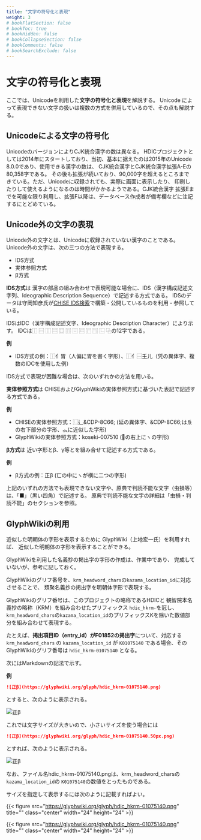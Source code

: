 ```yaml
---
title: "文字の符号化と表現"
weight: 3
# bookFlatSection: false
# bookToc: true
# bookHidden: false
# bookCollapseSection: false
# bookComments: false
# bookSearchExclude: false
---
```


# 文字の符号化と表現

ここでは、Unicodeを利用した**文字の符号化と表現**を解説する。
Unicode によって表現できない文字の扱いは複数の方式を併用しているので、その点も解説する。

## Unicodeによる文字の符号化

UnicodeのバージョンによりCJK統合漢字の数は異なる。
HDICプロジェクトとしては2014年にスタートしており、当初、基本に据えたのは2015年のUnicode 8.0.0であり、使用できる漢字の数は、
CJK統合漢字とCJK統合漢字拡張A-Eの80,358字である。
その後も拡張が続いており、90,000字を超えるところまで
きている。ただ、Unicodeに収録されても、実際に画面に表示したり、
印刷したりして使えるようになるのは時間がかかるようである。CJK統合漢字
拡張Eまでを可能な限り利用し、拡張F以降は、データベース作成者が備考欄などに注記するにとどめている。

## Unicode外の文字の表現

Unicode外の文字とは、Unicodeに収録されていない漢字のことである。
Unicode外の文字は、次の三つの方法で表現する。

- IDS方式
- 実体参照方式
- β方式

**IDS方式**は
漢字の部品の組み合わせで表現可能な場合に、IDS（漢字構成記述文字列、Ideographic Description Sequence）で記述する方式である。
IDSのデータは守岡知彦氏が[CHISE IDS検索](https://www.chise.org/ids-find)で構築・公開しているものを利用・参照している。

IDSはIDC（漢字構成記述文字、Ideographic Description Character）により示す。
IDCは⿰ ⿱ ⿲ ⿳ ⿴ ⿵ ⿶ ⿷ ⿸ ⿹ ⿺ ⿻の12字である。

**例**   
- IDS方式の例：⿰亻胃（人偏に胃を書く字形）、⿰亻⿱𡈼儿（凭の異体字、複数のIDCを使用した例）

IDS方式で表現が困難な場合は、次のいずれかの方法を用いる。

**実体参照方式**は
CHISEおよびGlyphWikiの実体参照方式に基づいた表記で記述する方式である。

**例**  
- CHISEの実体参照方式：⿺辶&CDP-8C66; (延の異体字、&CDP-8C66;は𠂢の右下部分の字形、𧘇に近似した字形)  
- GlyphWikiの実体参照方式：koseki-007510 (𠇾の右上にヽの字形)


**β方式**は
近い字形とβ、γ等とを組み合せて記述する方式である。

**例**   
- β方式の例：正β (匸の中にヽが横に二つの字形)


上記のいずれの方法でも表現できない文字や、原典で判読不能な文字（虫損等）は、「■」（黒い四角）で記述する。
原典で判読不能な文字の詳細は「虫損・判読不能」のセクションを参照。

## GlyphWikiの利用

近似した明朝体の字形を表示するために
GlyphWiki（上地宏一氏）を利用すれば、
近似した明朝体の字形を表示することができる。

GlyphWikiを利用した名義抄の掲出字の字形の作成は、作業中であり、
完成していないが、参考に記しておく。

GlyphWikiのグリフ番号を、`krm_headword_chars`の`kazama_location_id`に対応させることで、
類聚名義抄の掲出字を明朝体字形で表現する。

GlyphWikiのグリフ番号は、このプロジェクトの略称であるHDICと
観智院本名義抄の略称（KRM）を組み合わせたプリフィックス
`hdic_hkrm-`を冠し、`krm_headword_chars`の`kazama_location_id`のプリフィックスKを除いた数値部分を組み合わせて表現する。

たとえば、**掲出項目ID（entry_id）**がF01852の**掲出字**について、対応する `krm_headword_chars` の `kazama_location_id` が `K01075140` である場合、そのGlyphWikiのグリフ番号は `hdic_hkrm-01075140` となる。

次にはMarkdownの記法で示す。

**例**

```markdown
![正β](https://glyphwiki.org/glyph/hdic_hkrm-01075140.png)
```

とすると、次のように表示される。

![正β](https://glyphwiki.org/glyph/hdic_hkrm-01075140.png)

これでは文字サイズが大きいので、小さいサイズを使う場合には

```markdown
![正β](https://glyphwiki.org/glyph/hdic_hkrm-01075140.50px.png)
```
とすれば、次のように表示される。

![正β](https://glyphwiki.org/glyph/hdic_hkrm-01075140.50px.png)

なお、ファイル名hdic_hkrm-01075140.pngは、krm_headword_charsの`kazama_location_id`の
`K01075140`の数値をとったものである。

サイズを指定して表示するには次のように記載すればよい。


{{&lt; figure src="https://glyphwiki.org/glyph/hdic_hkrm-01075140.png" title="" class="center" width="24" height="24" &gt;}}


{{< figure src="https://glyphwiki.org/glyph/hdic_hkrm-01075140.png" title="" class="center" width="24" height="24" >}}

